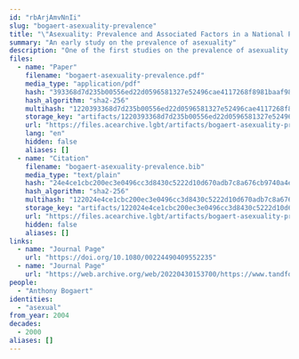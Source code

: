 ```yaml
---
id: "rbArjAmvNnIi"
slug: "bogaert-asexuality-prevalence"
title: "\"Asexuality: Prevalence and Associated Factors in a National Probability Sample\""
summary: "An early study on the prevalence of asexuality"
description: "One of the first studies on the prevalence of asexuality which defines asexuality in terms of sexual attraction and does not pathologize asexuals"
files:
  - name: "Paper"
    filename: "bogaert-asexuality-prevalence.pdf"
    media_type: "application/pdf"
    hash: "393368d7d235b00556ed22d0596581327e52496cae4117268f8981baaf98fcde"
    hash_algorithm: "sha2-256"
    multihash: "1220393368d7d235b00556ed22d0596581327e52496cae4117268f8981baaf98fcde"
    storage_key: "artifacts/1220393368d7d235b00556ed22d0596581327e52496cae4117268f8981baaf98fcde"
    url: "https://files.acearchive.lgbt/artifacts/bogaert-asexuality-prevalence/bogaert-asexuality-prevalence.pdf"
    lang: "en"
    hidden: false
    aliases: []
  - name: "Citation"
    filename: "bogaert-asexuality-prevalence.bib"
    media_type: "text/plain"
    hash: "24e4ce1cbc200ec3e0496cc3d8430c5222d10d670adb7c8a676cb9740a4e1093"
    hash_algorithm: "sha2-256"
    multihash: "122024e4ce1cbc200ec3e0496cc3d8430c5222d10d670adb7c8a676cb9740a4e1093"
    storage_key: "artifacts/122024e4ce1cbc200ec3e0496cc3d8430c5222d10d670adb7c8a676cb9740a4e1093"
    url: "https://files.acearchive.lgbt/artifacts/bogaert-asexuality-prevalence/bogaert-asexuality-prevalence.bib"
    hidden: false
    aliases: []
links:
  - name: "Journal Page"
    url: "https://doi.org/10.1080/00224490409552235"
  - name: "Journal Page"
    url: "https://web.archive.org/web/20220430153700/https://www.tandfonline.com/doi/abs/10.1080/00224490409552235"
people:
  - "Anthony Bogaert"
identities:
  - "asexual"
from_year: 2004
decades:
  - 2000
aliases: []
---
```

